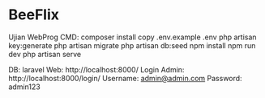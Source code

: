 # BeeFlix
Ujian WebProg
CMD:
composer install
copy .env.example .env
php artisan key:generate
php artisan migrate
php artisan db:seed
npm install
npm run dev
php artisan serve

DB: laravel
Web: http://localhost:8000/
Login Admin: http://localhost:8000/login/
Username: admin@admin.com
Password: admin123
